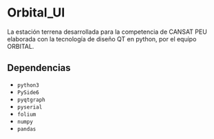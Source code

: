 # Orbital_UI

La estación terrena desarrollada para la competencia de CANSAT PEU elaborada con la tecnología de diseño QT en python, por el equipo ORBITAL. 

## Dependencias 

- `python3` 
- `PySide6` 
- `pyqtgraph` 
- `pyserial` 
- `folium` 
- `numpy` 
- `pandas` 

